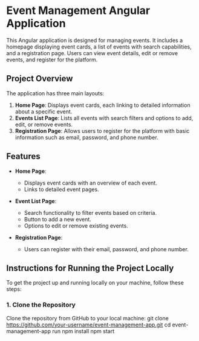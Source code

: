 # Event Management Angular Application

This Angular application is designed for managing events. It includes a homepage displaying event cards,
a list of events with search capabilities, and a registration page. Users can view event details, edit or remove events, and register for the platform.

## Project Overview

The application has three main layouts:

1. **Home Page**: Displays event cards, each linking to detailed information about a specific event.
2. **Events List Page**: Lists all events with search filters and options to add, edit, or remove events.
3. **Registration Page**: Allows users to register for the platform with basic information such as email, password, and phone number.

## Features

- **Home Page**:
  - Displays event cards with an overview of each event.
  - Links to detailed event pages.

- **Event List Page**:
  - Search functionality to filter events based on criteria.
  - Button to add a new event.
  - Options to edit or remove existing events.

- **Registration Page**:
  - Users can register with their email, password, and phone number.

## Instructions for Running the Project Locally

To get the project up and running locally on your machine, follow these steps:

### 1. Clone the Repository

Clone the repository from GitHub to your local machine:
git clone https://github.com/your-username/event-management-app.git
cd event-management-app
run npm install 
npm start 
